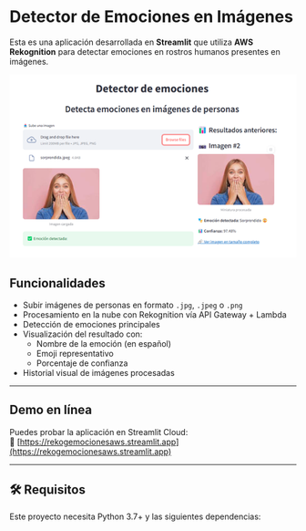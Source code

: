 # Detector de Emociones en Imágenes

Esta es una aplicación desarrollada en **Streamlit** que utiliza **AWS Rekognition** para detectar emociones en rostros humanos presentes en imágenes.

<p align="center">
  <img src="captura1.png" width="600" alt="Demo de la app de emociones">
</p>


## Funcionalidades

- Subir imágenes de personas en formato `.jpg`, `.jpeg` o `.png`
- Procesamiento en la nube con Rekognition vía API Gateway + Lambda
- Detección de emociones principales
- Visualización del resultado con:
  - Nombre de la emoción (en español)
  - Emoji representativo
  - Porcentaje de confianza
- Historial visual de imágenes procesadas

---

## Demo en línea

Puedes probar la aplicación en Streamlit Cloud:  
🔗 [https://rekogemocionesaws.streamlit.app](https://rekogemocionesaws.streamlit.app)



---

## 🛠️ Requisitos

Este proyecto necesita Python 3.7+ y las siguientes dependencias:

